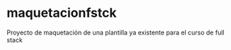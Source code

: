 # maquetacionfstck
Proyecto de maquetación de una plantilla ya existente para el curso de full stack
